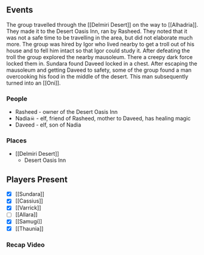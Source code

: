 ## Events
The group travelled through the [[Delmiri Desert]] on the way to [[Alhadria]]. They made it to the Desert Oasis Inn, ran by Rasheed. They noted that it was not a safe time to be travelling in the area, but did not elaborate much more. The group was hired by Igor who lived nearby to get a troll out of his house and to fell him intact so that Igor could study it. After defeating the troll the group explored the nearby mausoleum. There a creepy dark force locked them in. Sundara found Daveed locked in a chest. After escaping the mausoleum and getting Daveed to safety, some of the group found a man overcooking his food in the middle of the desert. This man subsequently turned into an [[Oni]].

### People
- Rasheed - owner of the Desert Oasis Inn
- Nadia☠ - elf, friend of Rasheed, mother to Daveed, has healing magic
- Daveed - elf, son of Nadia

### Places 
- [[Delmiri Desert]] 
	- Desert Oasis Inn

## Players Present
- [x] [[Sundara]] 
- [x] [[Cassius]] 
- [x] [[Varrick]] 
- [ ] [[Allara]] 
- [x] [[Samugi]] 
- [x] [[Thaunia]]

### Recap Video
